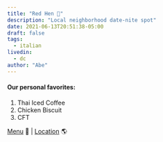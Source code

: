 ```yaml
---
title: "Red Hen 🍝"
description: "Local neighborhood date-nite spot"
date: 2021-06-13T20:51:38-05:00
draft: false
tags:
  - italian
livedin:
  - dc
author: "Abe"
---
```


#### Our personal favorites:

1. Thai Iced Coffee
2. Chicken Biscuit
3. CFT

[Menu](https://www.betterhalfbar.com/menu) 📖  |  [Location](https://g.page/betterhalfbar?share) 🌎
